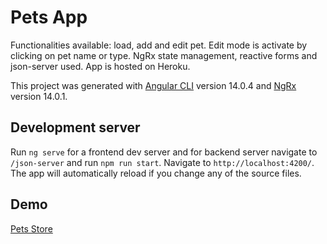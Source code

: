 # Pets App

Functionalities available: load, add and edit pet. Edit mode is activate by clicking on pet name or type. NgRx state management, reactive forms and json-server used. App is hosted on Heroku.

This project was generated with [Angular CLI](https://github.com/angular/angular-cli) version 14.0.4 and
[NgRx](https://ngrx.io/) version 14.0.1.

## Development server

Run `ng serve` for a frontend dev server and for backend server navigate to `/json-server` and run `npm run start`. Navigate to `http://localhost:4200/`. The app will automatically reload if you change any of the source files.

## Demo

[Pets Store](https://ngrx-store-pets-app.herokuapp.com/)
